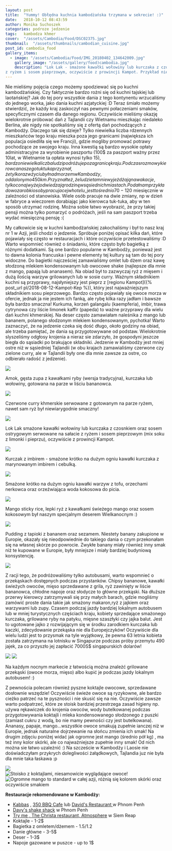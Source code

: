 ```yaml
---
layout: post
title:  "Yummy! Obłędna kuchnia kambodżańska trzymana w sekrecie! :)"
date:   2018-10-12 08:43:59
author: Monika Suchoszek
categories: podroze jedzenie
tags:	kambodza khmer
cover:  "/assets/Cambodia/Food/DSC02375.jpg"
thumbnail:  "/assets/thumbnails/cambodian_cuisine.jpg"
post_id: cambodia_food
gallery_items:
  - image: "/assets/Cambodia/Food/IMG_20180402_134642009.jpg"
    gallery_image: "/assets/gallery/food)cambodia.jpg"
    description: "Lok Lak - smażone kawałki wołowiny lub kurczaka z czosnkiem oraz sosem ostrygowym serwowane na sałacie 
z ryżem i sosem pieprzowym, oczywiście z prowincji Kampot. Przykład niesamowitej kuchni kambodżańskiej!"
---
```


Nie mieliśmy pojęcia czego możemy spodziewać się po kuchni kambodżańskiej. Czy faktycznie bardzo rożni się od kuchni tajskiej
lub laotańskiej? Jak do tej pory wszystkie dania z tego kontynentu wrzucaliśmy do jednego worka, jako dania kuchni azjatyckiej :D 
Teraz śmiało możemy stwierdzić, że każdy kraj zaskoczył nas pewnymi połaczeniami smaków, specyficznymi czasem dla danego regionu.
Oczywiście mieliśmy okazję wielokrotnie próbować dań z Tajlandii czy Wietnamu mieszkając niedaleko Berlina, ale nigdy nie 
spotkaliśmy się z ofertą dań pochodzących z Kambodży. Dlaczego tak się dzieje? Tylko niewielka liczba rdzennych
mieszkańców tego kraju mieszka poza jego granicami (największa ich populacja osiedliła się we Francji), gdzie mogliby 
promować potrawy pochodzące ze swojego kraju. Inna kwestią są bardzo wysokie opłaty administracyjne za wyrobienie paszportu
(100$ za paszport ważny przez 10lat, w Wietnamie ta opłata wynosi tylko 15$), bardzo niewielka liczba ludzi podróżuje poza
granicę kraju. Podczas rozmowy kierowca naszego tuktuka przyznał, że tylko raz w życiu był nad morzem w Kambodży, oddalonym o 450km.
Przyznał też, że ludzie tam nie wyjeżdżają na wakacje, tylko co najwyżej odwiedzają rodzinę w sąsiednich miastach. Podał nam 
przykładowo zarobki osoby pracujacej w hotelu, jest to średnio 70-120$ miesięcznie w zależności od stanowiska. Wiele osób pracuje
na dwie zmiany, np w dzień w fabryce a wieczorem dorabiając jako kierowca tuk-tuka, aby w ten sposób utrzymać rodzinę. Można 
sobie łatwo wyobrazić, że przy takiej pensji można tylko pomarzyć o podróżach, jeśli na sam paszport trzeba wydać miesięczną pensję :(

My całkowicie się w kuchni kambodżańskiej zakochaliśmy i był to nasz kraj nr 1 w Azji, jeśli chodzi o jedzenie. Spróbuje poniżej opisać
kilka dań, które pojawiały się często w restauracjach i które oczywiście przetestowaliśmy :D Warto wspomnieć również o śniadaniu, które
często było bagietką z różnymi dodatkami. Są one bardzo popularne w Kambodży, ponieważ jest to dawna kolonia francuska i pewne elementy
tej kultury są tam do tej pory widoczne. Do bagietki najcześciej zamawialiśmy omlet lub dżem oraz kawę słodzoną mlekiem kondensowanym
lub owocowe shake (najlepsze dla mnie z mango, papają lub ananasem). Na obiad był to zazwyczaj ryż z mięsem i dużą ilością warzyw
grilowanych lub w sosie curry. Ważnym składnikiem kuchni są przyprawy, najsłyniejszy jest pieprz z 
[regionu Kampot]({% post_url  pl/2018-08-12-Kampot-Kep %}), który jest najważniejszym składnikiem sosu pieprzowego. Bardzo
często pojawiały się owoce morza w ofercie, jednak ja nie jestem ich fanką, ale rybę kilka razy jadłam i bawsze była bardzo smaczna!
Kurkuma, korzeń galangalu (kaempferia), imbir, trawa cytrynowa czy liście limonek kaffir (papeda) to ważne przyprawy dla wielu dań
kuchni khmerskiej. Na deser często zamawiałam naleśnika z mango lub bananem, polanego słodzonym mlekiem kondensowanym, pychotka!
Warto zaznaczyć, że na jedzenie czeka się dość długo, około godziny na obiad, ale trzeba pamiętać, że dania są przygotowywane od 
podstaw. Wielokrotnie slyszeliśmy odgłosy krojenia a nieraz sie zdarzyło, że gospodyni jeszcze biegła do sąsiadki po brakujące składniki.
Jedzenie w Kambodży jest mniej ostre niż w sąsiedniej Tajlandii (w obu krajach zamawialiśmy czerwone czy zielone curry, ale w Tajlandii
były one dla mnie zawsze za ostre, co odbierało radość z jedzenie).

<img src="/assets/Cambodia/Food/IMG_20180403_192051672.jpg" />
<p class="caption">Amok, gęsta zupa z kawałkami ryby (wersja tradycyjna), kurczaka lub wołowiny, gotowana na parze w liściu bananowca.</p>
<img src="/assets/Cambodia/Food/IMG_20180403_192044491.jpg" />
<p class="caption">Czerwone curry khmerskie serwowane z gotowanym na parze ryżem, nawet sam ryż był niewiarygodnie smaczny! </p>
<img src="/assets/Cambodia/Food/IMG_20180402_134642009.jpg" />
<p class="caption">Lok Lak smażone kawałki wołowiny lub kurczaka z czosnkiem oraz sosem ostrygowym serwowane na sałacie 
z ryżem i sosem pieprzowym (mix soku z limonki i pieprzu), oczywiście z prowincji Kampot.</p>
<img src="/assets/Cambodia/Food/IMG_20180404_195225279.jpg" />
<p class="caption">Kurczak z imbirem - smażone krótko na dużym ogniu kawałki kurczaka z marynowanym imbirem i cebulką.</p>
<img src="/assets/Cambodia/Food/IMG_20180329_115109104.jpg" />
<p class="caption">Smażone krótko na dużym ogniu kawałki warzyw z tofu, orzechami nerkowca oraz orzeźwiająca woda kokosowa do picia.</p>
<img src="/assets/Cambodia/Food/IMG_20180401_175248605.jpg" />
<p class="caption">Mango sticky rice, lepki ryż z kawałkami świeżego mango oraz sosem kokosowym był naszym specjalnym deserem Wielkanocnym :)</p>
<img src="/assets/Cambodia/Food/IMG_20180401_173055730.jpg" />
<p class="caption">Pudding z tapioki z bananem oraz sezamem. Niestety banany zakupione w Europie, okazały się nieodpowiednie do takiego dania o 
czym przekonałam się na własnej skórze po powrocie. Zwykłe banany miały również inny smak niż te kupowane w Europie, były mniejsze
i miały bardziej budyniową konsystencję.</p>
<img src="/assets/Cambodia/Food/IMG_20180406_160644123_01.jpg" />

Z racji tego, że podróżowaliśmy tylko autobusami, warto wspomnieć o przekąskach dostępnych podczas przystanków. 
Chipsy bananowe, kawałki świeżych owoców, mięso sprzedawane z grila, ryż zawinięty w liście bananowca, chłodne napoje oraz słodycze to główne 
przekąski. Na dłuższe przerwy kierowcy zatrzymywali się przy małych barach, gdzie mogliśmy zamówić proste dania takie jak smażony makaron,ryż
z jajkiem oraz warzywami lub zupy. Czasem podczaj jazdy bardziej lokalnym autobusem lub w mniej turystycznych częściach kraju, kobiety sprzedające 
smażonego kurczaka, grilowane ryby na patyku, mięsne szaszłyki czy jajka balut. Jest to ugotowane jajko z rozwijającym się w środku zarodkiem 
kurczaka lub kaczki, zdecydowanie przekąska nie dla Europejczyków! Oczywiście dla wielu ludzi jest to przysmak na tyle wyjątkowy, że pewna 63 letnia
kobieta została zatrzymana na lotnisku w Singapurze podczas próby przemytu 490 jajek, za co przyszło jej <a href="https://www.straitstimes.com/singapore/courts-crime/63-year-old-woman-fined-7000-for-attempting-to-smuggle-490-balut-duck-eggs"> 
</a> zapłacić 7000S$ singapurskich dolarów!

<img src="/assets/Cambodia/Food/IMG_20180411_120756088_HDR.jpg" />
<img src="/assets/Cambodia/Food/IMG_20180417_192700940.jpg">
<p class="caption">Na każdym nocnym markecie z łatwością można znależć grilowane przekąski (owoce morza, mięso) albo kupić je podczas jazdy lokalnym autobusem! :)</p>

Z pewnościa polecam również pyszne koktajle owocowe, sprzedawane dosłownie wszędzie! Oczywiście świeże owoce są ryzykowne, ale bardzo cieżko patrzeć na te pyszności
i nie skusić się na nie. Oczywiście zawsze warto podpatrzeć, które ze stoisk bardziej przestrzega zasad higieny np. używa rękawiczek do krojenia owoców, wody butelkowanej podczas
przygotowywania koktajli i mleka kondensowanego słodzonego z puszki (zamiast cukru z wodą, bo nie mamy pewności czy jest butelkowana). Ananasy, papaje, mango...wszystkie
owoce smakują zupełnie ianczej niż w Europie, jednak naturalne dojrzewanie na słońcu zmienia ich smak! Na drugim zdjęciu poniżej widać jak ogromne jest mango (średnio pół kg)
, ma też inny kolor skórki, ale co najważniejsze zupełnie inny smak! Od nich można sie łatwo uzależnić :) Na szczeście w Kambodży i Laosie nie doświadczyłam przykrych 
dolegliwości żałądkowych, Tajlandia juz nie była dla mnie taka łaskawa :p

<img src="/assets/Cambodia/Food/DSC02375.jpg">

<div class="row">
  <img src="/assets/Cambodia/Food/IMG_20180405_184320713.jpg" class="column-50" alt="Stoisko z koktajlami, niesamowicie wyglądające owoce!" />
  <img src="/assets/Cambodia/Food/IMG_20180427_065638522_01.jpg" class="column-50" alt="Ogromne mango to standard w całej azji, różnią się kolorem skórki oraz oczywiście smakiem" />
</div>


__Restauracje rekomendowane w Kambodży:__
  * <a href="https://www.tripadvisor.com/Restaurant_Review-g293940-d2372913-Reviews-Kabbas_Restaurant-Phnom_Penh.html">Kabbas</a> , <a href="https://www.tripadvisor.com/Restaurant_Review-g293940-d10226831-Reviews-350_BBQ_Cafe-Phnom_Penh.html">350 BBQ Cafe</a> lub <a href="https://www.tripadvisor.com/Restaurant_Review-g293940-d3454214-Reviews-David_s_Restaurant_Handmade_Noodles-Phnom_Penh.html">David's Restaurant </a>w Phnom Penh
  * <a href="https://www.tripadvisor.com/Restaurant_Review-g293940-d8568725-Reviews-Davy_s_Shake_Shack-Phnom_Penh.html">Davy's shake shack</a> w Phnom Penh
  * <a href="https://www.tripadvisor.com/Restaurant_Review-g297390-d10069292-Reviews-Try_Me-Siem_Reap_Siem_Reap_Province.html">Try me , </a><a href="https://www.tripadvisor.com/Restaurant_Review-g297390-d11880648-Reviews-The_Christa_Restaurant_Bar-Siem_Reap_Siem_Reap_Province.html">The Christa restaurant, </a><a href="https://www.tripadvisor.com/Restaurant_Review-g297390-d10128349-Reviews-Atmosphere_Siem_Reap-Siem_Reap_Siem_Reap_Province.html">Atmosphere</a> w Siem Reap
  * Koktajle - 1-2$
  * Bagietka z omletem/dżemem - 1.5$/1.2$
  * Danie główne - 3-5$
  * Deser - 1-3$
  * Napoje gazowane w puszce - up to 1$
